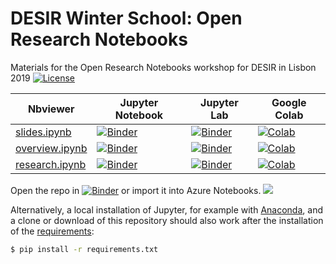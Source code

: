 # DESIR Winter School: Open Research Notebooks
Materials for the Open Research Notebooks workshop for DESIR in Lisbon 2019
[![License](https://img.shields.io/github/license/versae/open-research-notebooks)](./LICENSE)

| Nbviewer | Jupyter Notebook | Jupyter Lab | Google Colab |
| ---      | --               | ---         | ---          |
| [slides.ipynb](https://nbviewer.jupyter.org/github/versae/open-research-notebooks/blob/master/slides.ipynb) | [![Binder](https://mybinder.org/badge_logo.svg)](https://mybinder.org/v2/gh/versae/open-research-notebooks/master?filepath=slides.ipynb) | [![Binder](https://mybinder.org/badge_logo.svg)](https://mybinder.org/v2/gh/versae/open-research-notebooks/master?urlpath=lab/tree/slides.ipynb) | [![Colab](https://colab.research.google.com/assets/colab-badge.svg)](https://colab.research.google.com/github/versae/open-research-notebooks/blob/master/slides.ipynb) |
| [overview.ipynb](https://nbviewer.jupyter.org/github/versae/open-research-notebooks/blob/master/overview.ipynb) | [![Binder](https://mybinder.org/badge_logo.svg)](https://mybinder.org/v2/gh/versae/open-research-notebooks/master?filepath=overview.ipynb) | [![Binder](https://mybinder.org/badge_logo.svg)](https://mybinder.org/v2/gh/versae/open-research-notebooks/master?urlpath=lab/tree/overview.ipynb) | [![Colab](https://colab.research.google.com/assets/colab-badge.svg)](https://colab.research.google.com/github/versae/open-research-notebooks/blob/master/overview.ipynb) |
| [research.ipynb](https://nbviewer.jupyter.org/github/versae/open-research-notebooks/blob/master/research.ipynb) | [![Binder](https://mybinder.org/badge_logo.svg)](https://mybinder.org/v2/gh/versae/open-research-notebooks/master?filepath=research.ipynb) | [![Binder](https://mybinder.org/badge_logo.svg)](https://mybinder.org/v2/gh/versae/open-research-notebooks/master?urlpath=lab/tree/research.ipynb) | [![Colab](https://colab.research.google.com/assets/colab-badge.svg)](https://colab.research.google.com/github/versae/open-research-notebooks/blob/master/research.ipynb) |

Open the repo in [![Binder](https://mybinder.org/badge_logo.svg)](https://mybinder.org/v2/gh/versae/open-research-notebooks/master) or import it into Azure Notebooks. <a href="https://notebooks.azure.com/import/gh/versae/open-research-notebooks" rel="nofollow"><img src="https://notebooks.azure.com/launch.png" border="0" data-canonical-src="https://notebooks.azure.com/launch.png"></a>

Alternatively, a local installation of Jupyter, for example with [Anaconda](https://www.anaconda.com/distribution/#download-section), and a clone or download of this repository should also work after the installation of the [requirements](./requirements.txt):

```bash
$ pip install -r requirements.txt
```
